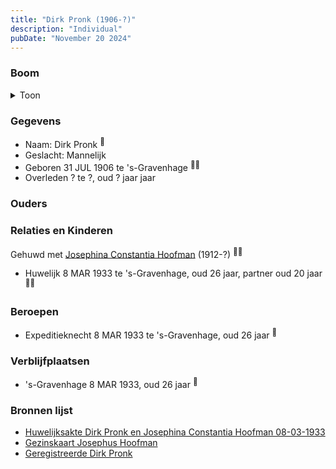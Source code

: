 ```yaml
---
title: "Dirk Pronk (1906-?)"
description: "Individual"
pubDate: "November 20 2024"
---
```


### Boom
<details><summary>Toon</summary>

![test](https://www.plantuml.com/plantuml/svg/dTBVQy8m40Vmz_mLXpxu9BIMEIV5drCtsK36V9QqETlGD2cvE2dY_xvCo_Hf3tiBT_bUFXoPaEFM7Kh5g92wufQNaF2qoAmvQ34tobXmbcloBTIEvL8WfDAc2gzdB2jNGubbWfQk9N9eqRYwGdOtDLMS24uC06R62hIVkKmBZKHnN7AfHoE8s9cn3cmkJn5ZrqZhMTe2DjReeWMSu3K8Ui4Z_ARQYsZvi9pvqQUzH2NE40yJdjIxn3YdSEZdXh3Ula7u5FIXGzsLvL-eSvxXNOAAWr8xhiKkjOOeCLxcesCO_w0QoTeGLhdK7EP6-yrf9pcy6BClkRxPUW3jvMmHBQ8_JE40fjkLDuMz_vaQKZmyeX1IPxunWFVfXnyPHHVCCWY2_W3QIcQvgr4fS_IWCsiMsEqsDrYZlXNO1BNmd-8R)
</details>

### Gegevens
- Naam: Dirk Pronk <sup><a href="../s00348/" style="text-decoration:none" title="Huwelijksakte Dirk Pronk en Josephina Constantia Hoofman  08-03-1933">:link:</a></sup>
- Geslacht: Mannelijk
- Geboren 31 JUL 1906 te 's-Gravenhage <sup><a href="../s00348/" style="text-decoration:none" title="Huwelijksakte Dirk Pronk en Josephina Constantia Hoofman  08-03-1933">:link:</a><a href="../s00353/" style="text-decoration:none" title="Geregistreerde Dirk Pronk ">:link:</a></sup>
- Overleden ? te ?, oud ? jaar jaar 

### Ouders

### Relaties en Kinderen

Gehuwd met [Josephina Constantia Hoofman](../i00202/) (1912-?) <sup><a href="../s00348/" style="text-decoration:none" title="Huwelijksakte Dirk Pronk en Josephina Constantia Hoofman  08-03-1933">:link:</a><a href="../s00350/" style="text-decoration:none" title="Gezinskaart Josephus Hoofman">:link:</a></sup>
- Huwelijk 8 MAR 1933 te 's-Gravenhage, oud 26 jaar, partner oud 20 jaar <sup><a href="../s00348/" style="text-decoration:none" title="Huwelijksakte Dirk Pronk en Josephina Constantia Hoofman  08-03-1933">:link:</a><a href="../s00350/" style="text-decoration:none" title="Gezinskaart Josephus Hoofman">:link:</a></sup>

### Beroepen
- Expeditieknecht 8 MAR 1933 te 's-Gravenhage, oud 26 jaar <sup><a href="../s00348/" style="text-decoration:none" title="Huwelijksakte Dirk Pronk en Josephina Constantia Hoofman  08-03-1933">:link:</a></sup>

### Verblijfplaatsen
- 's-Gravenhage  8 MAR 1933, oud 26 jaar  <sup><a href="../s00348/" style="text-decoration:none" title="Huwelijksakte Dirk Pronk en Josephina Constantia Hoofman  08-03-1933">:link:</a></sup>

### Bronnen lijst
- [Huwelijksakte Dirk Pronk en Josephina Constantia Hoofman  08-03-1933](../s00348/)
- [Gezinskaart Josephus Hoofman](../s00350/)
- [Geregistreerde Dirk Pronk ](../s00353/)